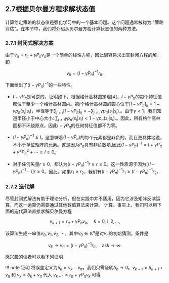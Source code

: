 ## 2.7根据贝尔曼方程求解状态值

计算给定策略的状态值是强化学习中的一个基本问题。这个问题通常被称为 "策略评估"。在本节中，我们将介绍从贝尔曼方程计算状态值的两种方法。

### 2.7.1 封闭式解决方案

由于$v_{\pi}=r_{\pi}+\gamma P_{\pi}v_{\pi}$是一个简单的线性方程，因此很容易求出其封闭方程的解，即

$$v_{\pi}=(I-\gamma P_{\pi})^{-1}r_{\pi}.$$

下面给出了$(I-\gamma P_{\pi})^{-1}$的一些特性。

- $I-\gamma P_{\pi}$是可逆的。证明如下，根据格什高林圆定理[4]，$I-\gamma P_{\pi}$的每个特征值都位于至少一个格什高林圆内。第$i$个格什高林圆的圆心位于$[I-\gamma P_{\pi}]_{ii}=1-\gamma p_{\pi}(s_{i}|s_{i})$，半径等于$\sum_{j\neq i}[I-\gamma P_{\pi}]_{ij}=-\sum_{j\neq i}\gamma p_{\pi}(s_{j}|s_{i}).$。由于$\gamma<1$，我们知道半径小于中心大小: $\sum_{j\neq i}\gamma p_{\pi}(s_{j}|s_{i})<1-\gamma p_{\pi}(s_{i}|s_{i}).$。因此，所有格什高林圆都不环绕原点，因此$I-\gamma P_{\pi}$的任何特征值都不为零。

- $(I-\gamma P_{\pi})^{-1} \geq I$，这意味着$(I - \gamma P_\pi)$的每个元素都是非负的，而且更具体地说，不小于单位矩阵的元素。这是因为$P_\pi$具有非负数项,因此$(I-\gamma P_{\pi})^{-1}=I+\gamma P_{\pi}+\gamma^{2}P_{\pi}^{2}+\cdots\geq I\geq0$。

- 对于任何矢量$r\geq 0$，都认为$(I-\gamma P_{\pi})^{-1}r\geq r \geq 0$。这一性质源于因为$[(I-\gamma P_{\pi})^{-1}-I]r\geq0$。因此，如果$r_1\geq r_2$，我们有$(I-\gamma P_\pi)^{-1}r_1\geq(I-\gamma P_\pi)^{-1}r_2$。

### 2.7.2 迭代解

尽管封闭式解法有助于理论分析，但在实践中并不适用，因为它涉及矩阵反演运算，而这一运算仍需要通过其他数值算法来计算。
计算。事实上，我们可以用下面的迭代算法直接求解贝尔曼方程

$$v_{k+1}=r_{\pi}+\gamma P_{\pi}v_{k},\quad k=0,1,2,\ldots,\tag{2.11}$$

该算法生成一串值${v_0,v_1,v_2,\cdots}$，其中$v_0\in \mathbb{R}^n$是对$v_\pi$的初始猜测。条件是

$$v_{k}\to v_{\pi}=(I-\gamma P_{\pi})^{-1}r_{\pi},\quad\mathrm{as}k\to\infty.\tag{2.12}$$

感兴趣的读者可以看下列证明

!!! note 证明
    将误差定义为$\delta_k = v_k - v_\pi$。我们只需证明$\delta_k \rightarrow 0$。$v_{k+1} = \delta_{k+1} + v_\pi$ 和 $v_k = \delta_k + v_\pi$ 代入 $v_{k+1} = r_\pi + \gamma P_\pi v_k$ 可得